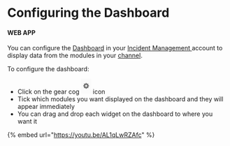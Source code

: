 # Configuring the Dashboard

#### WEB APP

You can configure the [Dashboard](./) in your [Incident Management ](../getting-started.md)account to display data from the modules in your [channel](../channels/).&#x20;

To configure the dashboard:

* Click on the gear cog <img src="../../.gitbook/assets/gear icon.png" alt="Image Placeholder" data-size="original"> icon&#x20;
* Tick which modules you want displayed on the dashboard and they will appear immediately
* You can drag and drop each widget on the dashboard to where you want it



{% embed url="https://youtu.be/AL1qLwRZAfc" %}

